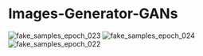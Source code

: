 # Images-Generator-GANs

![fake_samples_epoch_023](https://user-images.githubusercontent.com/24372920/35007198-da49a4fa-fac6-11e7-9d9e-6e3f4ba796fc.png)
![fake_samples_epoch_024](https://user-images.githubusercontent.com/24372920/35007202-dd721392-fac6-11e7-96ee-cb6109655aee.png)
![fake_samples_epoch_022](https://user-images.githubusercontent.com/24372920/35007205-e1d8d876-fac6-11e7-877e-5128b9a8672d.png)
